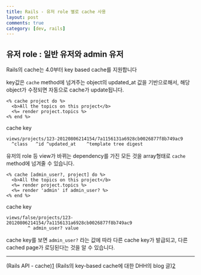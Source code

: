 ```yaml
---
title: Rails - 유저 role 별로 cache 사용
layout: post
comments: true
category: [dev, rails]
--- 
```



## 유저 role : 일반 유저와 admin 유저


Rails의 cache는 4.0부터 key based cache를 지원합니다

key값은 `cache` method에 넘겨주는 object의 updated_at 값을 기반으로해서, 해당 object가 수정되면 자동으로 cache가 update됩니다.


    <% cache project do %>
      <b>All the topics on this project</b>
      <%= render project.topics %>
    <% end %>

cache key

    views/projects/123-20120806214154/7a1156131a6928cb0026877f8b749ac9
      ^class   ^id ^updated_at    ^template tree digest



유저의 role 등 view가 바뀌는 dependency를 가진 모든 것을 array형태로 `cache` method에 넘겨줄 수 있습니다.

    <% cache [admin_user?, project] do %>
      <b>All the topics on this project</b>
      <%= render project.topics %>
      <%= render 'admin' if admin_user? %>
    <% end %>


cache key

    views/false/projects/123-20120806214154/7a1156131a6928cb0026877f8b749ac9
            ^ admin_user? value


cache key를 보면 `admin_user?` 라는 값에 따라 다른 cache key가 발급되고, 다른 cached page가 로딩된다는 것을 알 수 있습니다.




---

(Rails API - cache)[1]
(Rails의 key-based cache에 대한 DHH의 blog 글)[2]

[1]: http://api.rubyonrails.org/classes/ActionView/Helpers/CacheHelper.html#method-i-cache
[2]: https://signalvnoise.com/posts/3113-how-key-based-cache-expiration-works
